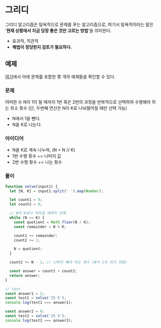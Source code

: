 # 그리디

그리디 알고리즘은 탐욕적으로 문제를 푸는 알고리즘으로, 여기서 탐욕적이라는 말은 '**현재 상황에서 지금 당장 좋은 것만 고르는 방법**'을 의미한다.

- 효과적, 직관적
- **해법이 정당한지 검토가 필요하다.**



## 예제

[여기](https://github.com/kanghyun98/TIL/tree/main/04.%20CS/%EC%95%8C%EA%B3%A0%EB%A6%AC%EC%A6%98/%EC%9D%B4%EA%B2%83%EC%9D%B4%20%EC%BD%94%EB%94%A9%ED%85%8C%EC%8A%A4%ED%8A%B8%EB%8B%A4/01.%20%EA%B7%B8%EB%A6%AC%EB%94%94)에서 아래 문제를 포함한 몇 개의 예제들을 확인할 수 있다.



### 문제

어떠한 수 N이 1이 될 때까지 1번 혹은 2번의 과정을 반복적으로 선택하여 수행해야 하는 최소 횟수 (단, 두번째 연산은 N이 K로 나눠떨어질 때만 선택 가능)

- N에서 1을 뺀다.
- N을 K로 나눈다.



### 아이디어

- N을 K로 계속 나누며, (N = N // K)
- 1번 수행 횟수 += 나머지 값
- 2번 수행 횟수 += 나눈 횟수



### 풀이

```js
function solve(input1) {
  let [N, K] = input1.split(' ').map(Number);

  let count1 = 0;
  let count2 = 0;

  // N이 K보다 작아질 때까지 반복
  while (N >= K) {
    const quotient = Math.floor(N / K);
    const remainder = N % K;

    count1 += remainder;
    count2 += 1;

    N = quotient;
  }

  count2 += N - 1; // 나머지 빼야 하는 횟수 (N이 1이 되기 위함)

  const answer = count1 + count2;
  return answer;
}

// test
const answer1 = 2;
const test1 = solve('25 5');
console.log(test1 === answer1);

const answer2 = 6;
const test2 = solve('25 3');
console.log(test2 === answer2);
```
